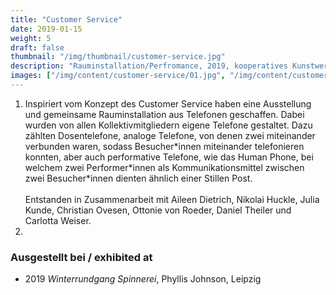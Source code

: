 ```yaml
---
title: "Customer Service"
date: 2019-01-15
weight: 5
draft: false
thumbnail: "/img/thumbnail/customer-service.jpg"
description: "Rauminstallation/Perfromance, 2019, kooperatives Kunstwerk vom Phyllis Johnson"
images: ["/img/content/customer-service/01.jpg", "/img/content/customer-service/02.jpg", "/img/content/customer-service/03.jpg"]
---
```


1. Inspiriert vom Konzept des Customer Service haben eine Ausstellung und gemeinsame Rauminstallation aus Telefonen geschaffen. Dabei wurden von allen Kollektivmitgliedern eigene Telefone gestaltet. Dazu zählten Dosentelefone, analoge Telefone, von denen zwei miteinander verbunden waren, sodass Besucher*innen miteinander telefonieren konnten, aber auch performative Telefone, wie das Human Phone, bei welchem zwei Performer\*innen als Kommunikationsmittel zwischen zwei Besucher\*innen dienten ähnlich einer Stillen Post. \
\
Entstanden in Zusammenarbeit mit Aileen Dietrich, Nikolai Huckle, Julia Kunde, Christian Ovesen, Ottonie von Roeder, Daniel Theiler und Carlotta Weiser.
2.

### Ausgestellt bei / exhibited at
* 2019 *Winterrundgang Spinnerei*, Phyllis Johnson, Leipzig

